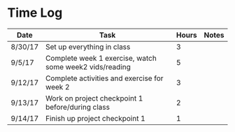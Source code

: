 # Time Log

| Date | Task | Hours | Notes|
|------|------|-------|------|
| 8/30/17 | Set up everything in class | 3 | |
| 9/5/17 | Complete week 1 exercise, watch some week2 vids/reading | 5 | |
| 9/12/17 | Complete activities and exercise for week 2  | 3  |   | 
| 9/13/17 | Work on project checkpoint 1 before/during class | 2 | |
| 9/14/17| Finish up project checkpoint 1 | 1 | | 